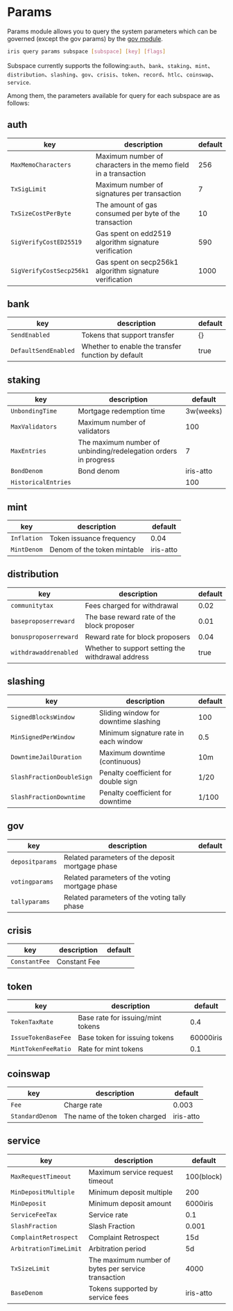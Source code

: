 # Params

Params module allows you to query the system parameters which can be governed (except the gov params) by the [gov module](./gov.md).

```bash
iris query params subspace [subspace] [key] [flags]
```

Subspace currently supports the following:`auth`、`bank`、`staking`、`mint`、`distribution`、`slashing`、`gov`、`crisis`、`token`、`record`、`htlc`、`coinswap`、`service`.

Among them, the parameters available for query for each subspace are as follows:

## auth

| key                      | description                                                  | default |
| ------------------------ | ------------------------------------------------------------ | ------- |
| `MaxMemoCharacters`      | Maximum number of characters in the memo field in a transaction | 256     |
| `TxSigLimit`             | Maximum number of signatures per transaction                 | 7       |
| `TxSizeCostPerByte`      | The amount of gas consumed per byte of the transaction       | 10      |
| `SigVerifyCostED25519`   | Gas spent on edd2519 algorithm signature verification        | 590     |
| `SigVerifyCostSecp256k1` | Gas spent on secp256k1 algorithm signature verification      | 1000    |

## bank

| key                  | description                                        | default |
| -------------------- | -------------------------------------------------- | ------- |
| `SendEnabled`        | Tokens that support transfer                       | {}      |
| `DefaultSendEnabled` | Whether to enable the transfer function by default | true    |

## staking

| key                 | description                                                  | default   |
| ------------------- | ------------------------------------------------------------ | --------- |
| `UnbondingTime`     | Mortgage redemption time                                     | 3w(weeks) |
| `MaxValidators`     | Maximum number of validators                                 | 100       |
| `MaxEntries`        | The maximum number of unbinding/redelegation orders in progress | 7         |
| `BondDenom`         | Bond denom                                                   | iris-atto |
| `HistoricalEntries` |                                                              | 100       |

## mint

| key         | description                 | default   |
| ----------- | --------------------------- | --------- |
| `Inflation` | Token issuance frequency    | 0.04      |
| `MintDenom` | Denom of the token mintable | iris-atto |

## distribution

| key                   | description                                       | default |
| --------------------- | ------------------------------------------------- | ------- |
| `communitytax`        | Fees charged for withdrawal                       | 0.02    |
| `baseproposerreward`  | The base reward rate of the block proposer        | 0.01    |
| `bonusproposerreward` | Reward rate for block proposers                   | 0.04    |
| `withdrawaddrenabled` | Whether to support setting the withdrawal address | true    |

## slashing

| key                       | description                           | default |
| ------------------------- | ------------------------------------- | ------- |
| `SignedBlocksWindow`      | Sliding window for downtime slashing  | 100     |
| `MinSignedPerWindow`      | Minimum signature rate in each window | 0.5     |
| `DowntimeJailDuration`    | Maximum downtime  (continuous)        | 10m     |
| `SlashFractionDoubleSign` | Penalty coefficient for double sign   | 1/20    |
| `SlashFractionDowntime`   | Penalty coefficient for downtime      | 1/100   |

## gov

| key             | description                                      | default |
| --------------- | ------------------------------------------------ | ------- |
| `depositparams` | Related parameters of the deposit mortgage phase |         |
| `votingparams`  | Related parameters of the voting mortgage phase  |         |
| `tallyparams`   | Related parameters of the voting tally phase     |         |

## crisis

| key           | description  | default |
| ------------- | ------------ | ------- |
| `ConstantFee` | Constant Fee |         |

## token

| key                 | description                       | default   |
| ------------------- | --------------------------------- | --------- |
| `TokenTaxRate`      | Base rate for issuing/mint tokens | 0.4       |
| `IssueTokenBaseFee` | Base token for issuing tokens     | 60000iris |
| `MintTokenFeeRatio` | Rate for mint tokens              | 0.1       |

## coinswap

| key             | description                   | default   |
| --------------- | ----------------------------- | --------- |
| `Fee`           | Charge rate                   | 0.003     |
| `StandardDenom` | The name of the token charged | iris-atto |

## service

| key                    | description                                         | default    |
| ---------------------- | --------------------------------------------------- | ---------- |
| `MaxRequestTimeout`    | Maximum service request timeout                     | 100(block) |
| `MinDepositMultiple`   | Minimum deposit multiple                            | 200        |
| `MinDeposit`           | Minimum deposit amount                              | 6000iris   |
| `ServiceFeeTax`        | Service rate                                        | 0.1        |
| `SlashFraction`        | Slash  Fraction                                     | 0.001      |
| `ComplaintRetrospect`  | Complaint Retrospect                                | 15d        |
| `ArbitrationTimeLimit` | Arbitration period                                  | 5d         |
| `TxSizeLimit`          | The maximum number of bytes per service transaction | 4000       |
| `BaseDenom`            | Tokens supported by service fees                    | iris-atto  |

